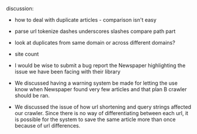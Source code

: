 discussion:
- how to deal with duplicate articles - comparison isn't easy
- parse url tokenize dashes underscores slashes compare path part
- look at duplicates from same domain or across different domains?
- site count

- I would be wise to submit a bug report the Newspaper highlighting the issue we have been facing with their library
- We discussed having a warning system be made for letting the use know when Newspaper found very few articles and that plan B crawler should be ran.
- We discussed the issue of how url shortening and query strings affected our crawler.  Since there is no way of differentiating between each url, it is possible for the system to save the same article more than once because of url differences.